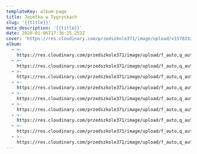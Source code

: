 ```yaml
---
templateKey: album-page
title: Jasełka w Tygryskach
slug: '{{title}}'
meta_description: '{{title}}'
date: 2020-01-06T17:36:25.252Z
cover: 'https://res.cloudinary.com/przedszkole371/image/upload/v1578332654/Albumy%20zdj%C4%99%C4%87/2019/jase%C5%82ka%20tygrysy/vl7qnwqpt9dtst5xdpaa.jpg'
album:
  - >-
    https://res.cloudinary.com/przedszkole371/image/upload/f_auto,q_auto/c_fill,w_1200/v1578332682/Albumy%20zdj%C4%99%C4%87/2019/jase%C5%82ka%20tygrysy/fgtwxlzicuyccajqpgqq.jpg
  - >-
    https://res.cloudinary.com/przedszkole371/image/upload/f_auto,q_auto/c_fill,w_1200/v1578332679/Albumy%20zdj%C4%99%C4%87/2019/jase%C5%82ka%20tygrysy/wsuen1mmd4aygsfyky2z.jpg
  - >-
    https://res.cloudinary.com/przedszkole371/image/upload/f_auto,q_auto/c_fill,w_1200/v1578332678/Albumy%20zdj%C4%99%C4%87/2019/jase%C5%82ka%20tygrysy/nlfnatan7a84frjxprnr.jpg
  - >-
    https://res.cloudinary.com/przedszkole371/image/upload/f_auto,q_auto/c_fill,w_1200/v1578332675/Albumy%20zdj%C4%99%C4%87/2019/jase%C5%82ka%20tygrysy/yore6kvegtaqwa4nhn14.jpg
  - >-
    https://res.cloudinary.com/przedszkole371/image/upload/f_auto,q_auto/c_fill,w_1200/v1578332674/Albumy%20zdj%C4%99%C4%87/2019/jase%C5%82ka%20tygrysy/kmoaxskbfsalccpnjtfk.jpg
  - >-
    https://res.cloudinary.com/przedszkole371/image/upload/f_auto,q_auto/c_fill,w_1200/v1578332662/Albumy%20zdj%C4%99%C4%87/2019/jase%C5%82ka%20tygrysy/g1wfpnyozvgqjswiawdh.jpg
  - >-
    https://res.cloudinary.com/przedszkole371/image/upload/f_auto,q_auto/c_fill,w_1200/v1578332659/Albumy%20zdj%C4%99%C4%87/2019/jase%C5%82ka%20tygrysy/rdglbsu9tqiur1fnlzwc.jpg
  - >-
    https://res.cloudinary.com/przedszkole371/image/upload/f_auto,q_auto/c_fill,w_1200/v1578332658/Albumy%20zdj%C4%99%C4%87/2019/jase%C5%82ka%20tygrysy/nt9fjlgrgyfrwxb9kky3.jpg
  - >-
    https://res.cloudinary.com/przedszkole371/image/upload/f_auto,q_auto/c_fill,w_1200/v1578332654/Albumy%20zdj%C4%99%C4%87/2019/jase%C5%82ka%20tygrysy/vl7qnwqpt9dtst5xdpaa.jpg
---
```


